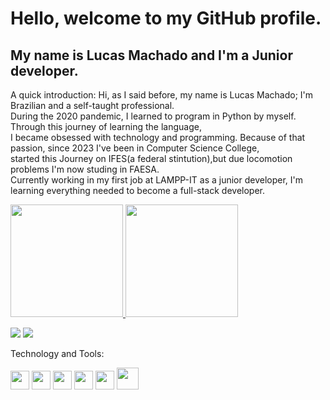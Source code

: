 <h1>Hello, welcome to my GitHub profile.</h1>


<h2>My name is Lucas Machado and I'm a Junior developer.</h2>
<p>A quick introduction: Hi, as I said before, my name is Lucas Machado; I'm  Brazilian and a self-taught professional.<br>
During the 2020 pandemic, I learned to program in Python by myself. Through this journey of learning the language,<br>
I became obsessed with technology and programming. Because of that passion, since 2023 I've been in Computer Science College,<br>
started this Journey on IFES(a federal stintution),but due locomotion problems I'm now studing in FAESA.<br>
Currently working in my first job at LAMPP-IT as a junior developer, I'm learning everything needed to become a full-stack developer.</p>

<div>
<a href="https://github.com/lucas-397">
<img loading="lazy" height="180em" src="https://github-readme-stats.vercel.app/api/top-langs/?username=lucas-397&layout=compact&langs_count=7&theme=dracula"/>
<img loading="lazy" height="180em" src="https://github-readme-stats.vercel.app/api?username=lucas-397&theme=dracula&show_icons=true&hide_border=true&count_private=true"/>
</div>

<a href = "mailto:lu.machado.m397@gmail.com"><img loading="lazy" src="https://img.shields.io/badge/Gmail-D14836?style=for-the-badge&logo=gmail&logoColor=white" target="_blank"></a>
<a href="https://www.linkedin.com/in/lucas-machado-21aa07290/" target="_blank"><img loading="lazy" src="https://img.shields.io/badge/-LinkedIn-%230077B5?style=for-the-badge&logo=linkedin&logoColor=white" target="_blank"><a>


<div display = flex gap= 5px>
  <p>Technology and Tools:</p>
  <img src="https://cdn.jsdelivr.net/gh/devicons/devicon@latest/icons/java/java-original.svg" widhth= 30px height = 30px />
  <img src="https://cdn.jsdelivr.net/gh/devicons/devicon@latest/icons/python/python-original.svg" widhth= 30px height = 30px />
  <img src="https://cdn.jsdelivr.net/gh/devicons/devicon@latest/icons/javascript/javascript-original.svg" widhth= 30px height = 30px />
  <img src="https://cdn.jsdelivr.net/gh/devicons/devicon@latest/icons/css3/css3-original.svg" widhth= 30px height = 30px />
  <img src="https://cdn.jsdelivr.net/gh/devicons/devicon@latest/icons/html5/html5-original.svg" widhth= 30px height = 30px />
  <img src="https://cdn.jsdelivr.net/gh/devicons/devicon@latest/icons/angular/angular-original.svg" widhth= 35px height = 35px/>
</div>     
